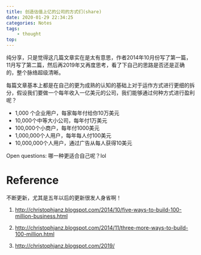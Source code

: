 ```yaml
---
title: 创造估值上亿的公司的方式们(share)
date: 2020-01-29 22:34:25
categories: Notes
tags:
    - thought
top:
---
```


纯分享，只是觉得这几篇文章实在是太有意思，作者2014年10月份写了第一篇，11月写了第二篇，然后再2019年又再度思考，看了下自己的思路是否还是正确的，整个脉络超级清晰。

每篇文章基本上都是在自己的更为成熟的认知的基础上对于运作方式进行更细的拆分，假设我们要做一个每年收入一亿美元的公司，我们能够通过何种方式进行盈利呢？ 


+ 1,000 个企业用户，每家每年付给你10万美元
+ 10,000个中等大小公司，每年付1万美元
+ 100,000个小商户，每年付1000美元
+ 1,000,000个人用户，每年每人付100美元
+ 10,000,000个人用户，通过广告从每人获得10美元

Open questions: 哪一种更适合自己呢？lol


# Reference 

不断更新，尤其是五年以后的更新很发人身省啊！ 

1. http://christophjanz.blogspot.com/2014/10/five-ways-to-build-100-million-business.html

2. http://christophjanz.blogspot.com/2014/11/three-more-ways-to-build-100-million.html
3. http://christophjanz.blogspot.com/2019/
